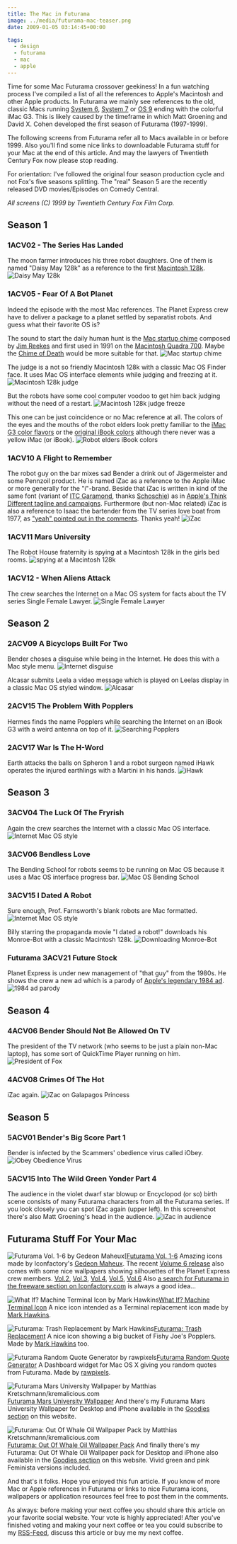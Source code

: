 ```yaml
---
title: The Mac in Futurama
image: ../media/futurama-mac-teaser.png
date: 2009-01-05 03:14:45+00:00

tags:
  - design
  - futurama
  - mac
  - apple
---
```


Time for some Mac Futurama crossover geekiness! In a fun watching process I've compiled a list of all the references to Apple's Macintosh and other Apple products. In Futurama we mainly see references to the old, classic Macs running [System 6](http://en.wikipedia.org/wiki/Apple_System_Software_6), [System 7](http://en.wikipedia.org/wiki/System_7) or [OS 9](http://en.wikipedia.org/wiki/Mac_OS_9) ending with the colorful iMac G3. This is likely caused by the timeframe in which Matt Groening and David X. Cohen developed the first season of Futurama (1997-1999).

The following screens from Futurama refer all to Macs available in or before 1999. Also you'll find some nice links to downloadable Futurama stuff for your Mac at the end of this article. And may the lawyers of Twentieth Century Fox now please stop reading.

For orientation: I've followed the original four season production cycle and not Fox's five seasons splitting. The "real" Season 5 are the recently released DVD movies/Episodes on Comedy Central.

_All screens (C) 1999 by Twentieth Century Fox Film Corp._

## Season 1

### 1ACV02 - The Series Has Landed

The moon farmer introduces his three robot daughters. One of them is named "Daisy May 128k" as a reference to the first [Macintosh 128k](http://en.wikipedia.org/wiki/Macintosh_128K).
![Daisy May 128k](../media/futurama-mac-01.png)

### 1ACV05 - Fear Of A Bot Planet

Indeed the episode with the most Mac references. The Planet Express crew have to deliver a package to a planet settled by separatist robots. And guess what their favorite OS is?

The sound to start the daily human hunt is the [Mac startup chime](http://musicthing.blogspot.com/2005/05/tiny-music-makers-pt-4-mac-startup.html) composed by [Jim Reekes](http://en.wikipedia.org/wiki/Jim_Reekes) and first used in 1991 on the [Macintosh Quadra 700](http://en.wikipedia.org/wiki/Macintosh_Quadra_700). Maybe the [Chime of Death](http://en.wikipedia.org/wiki/Chimes_of_Death) would be more suitable for that.
![Mac startup chime](../media/futurama-mac-02.png)

The judge is a not so friendly Macintosh 128k with a classic Mac OS Finder face. It uses Mac OS interface elements while judging and freezing at it.
![Macintosh 128k judge](../media/futurama-mac-03.png)

But the robots have some cool computer voodoo to get him back judging without the need of a restart.
![Macintosh 128k judge freeze](../media/futurama-mac-04.png)

This one can be just coincidence or no Mac reference at all. The colors of the eyes and the mouths of the robot elders look pretty familiar to the [iMac G3 color flavors](http://www.apple.com/pr/photos/iMac/imaccolors.html) or the [original iBook colors](http://www.theapplecollection.com/iMac/iBook2.html) although there never was a yellow iMac (or iBook). ![Robot elders iBook colors](../media/futurama-mac-05.png)

### 1ACV10 A Flight to Remember

The robot guy on the bar mixes sad Bender a drink out of Jägermeister and some Pennzoil product. He is named iZac as a reference to the Apple iMac or more generally for the "i"-brand. Beside that iZac is written in kind of the same font (variant of [ITC Garamond](http://new.myfonts.com/fonts/itc/garamond/), thanks [Schoschie](http://www.kremalicious.com/2009/01/the-mac-in-futurama/#comment-48831)) as in [Apple's Think Different tagline and campaigns](http://web.archive.org/web/20010228171255/www.apple.com/thinkdifferent/). Furthermore (but non-Mac related) iZac is also a reference to Isaac the bartender from the TV series love boat from 1977, as ["yeah" pointed out in the comments](http://www.kremalicious.com/2009/01/the-mac-in-futurama/#comment-37416). Thanks yeah!
![iZac](../media/futurama-mac-06.png)

### 1ACV11 Mars University

The Robot House fraternity is spying at a Macintosh 128k in the girls bed rooms. ![spying at a Macintosh 128k](../media/futurama-mac-07.png)

### 1ACV12 - When Aliens Attack

The crew searches the Internet on a Mac OS system for facts about the TV series Single Female Lawyer. ![Single Female Lawyer](../media/futurama-mac-08.png)

## Season 2

### 2ACV09 A Bicyclops Built For Two

Bender choses a disguise while being in the Internet. He does this with a Mac style menu. ![Internet disguise](../media/futurama-mac-09.png)

Alcasar submits Leela a video message which is played on Leelas display in a classic Mac OS styled window. ![Alcasar](../media/futurama-mac-10.png)

### 2ACV15 The Problem With Popplers

Hermes finds the name Popplers while searching the Internet on an iBook G3 with a weird antenna on top of it. ![Searching Popplers](../media/futurama-mac-11.png)

### 2ACV17 War Is The H-Word

Earth attacks the balls on Spheron 1 and a robot surgeon named iHawk operates the injured earthlings with a Martini in his hands. ![iHawk](../media/futurama-mac-12.png)

## Season 3

### 3ACV04 The Luck Of The Fryrish

Again the crew searches the Internet with a classic Mac OS interface. ![Internet Mac OS style](../media/futurama-mac-13.png)

### 3ACV06 Bendless Love

The Bending School for robots seems to be running on Mac OS because it uses a Mac OS interface progress bar. ![Mac OS Bending School](../media/futurama-mac-14.png)

### 3ACV15 I Dated A Robot

Sure enough, Prof. Farnsworth's blank robots are Mac formatted.
![Internet Mac OS style](../media/futurama-mac-15.png)

Billy starring the propaganda movie "I dated a robot!" downloads his Monroe-Bot with a classic Macintosh 128k. ![Downloading Monroe-Bot](../media/futurama-mac-16.png)

### Futurama 3ACV21 Future Stock

Planet Express is under new management of "that guy" from the 1980s. He shows the crew a new ad which is a parody of [Apple's legendary 1984 ad](http://www.youtube.com/watch?v=R706isyDrqI). ![1984 ad parody](../media/futurama-mac-19.png)

## Season 4

### 4ACV06 Bender Should Not Be Allowed On TV

The president of the TV network (who seems to be just a plain non-Mac laptop), has some sort of QuickTime Player running on him.
![President of Fox](../media/futurama-mac-17.png)

### 4ACV08 Crimes Of The Hot

iZac again. ![iZac on Galapagos Princess](../media/futurama-mac-18.png)

## Season 5

### 5ACV01 Bender's Big Score Part 1

Bender is infected by the Scammers' obedience virus called iObey. ![iObey Obedience Virus](../media/futurama-mac-20.png)

### 5ACV15 Into The Wild Green Yonder Part 4

The audience in the violet dwarf star blowup or Encyclopod (or so) birth scene consists of many Futurama characters from all the Futurama series. If you look closely you can spot iZac again (upper left). In this screenshot there's also Matt Groening's head in the audience. ![iZac in audience](../media/futurama-mac-21.png)

## Futurama Stuff For Your Mac

![Futurama Vol. 1-6 by Gedeon Maheux](../media/futurama_gedeon.png)[[Futurama Vol. 1-6](http://iconfactory.com/freeware/preview/fut1)
Amazing icons made by Iconfactory's [Gedeon Maheux](http://gedblog.com/). The recent [Volume 6 release](http://iconfactory.com/freeware/preview/fut6) also comes with some nice wallpapers showing silhouettes of the Planet Express crew members. [Vol.2](http://iconfactory.com/freeware/preview/fut2), [Vol.3](http://iconfactory.com/freeware/preview/fut3), [Vol.4](http://iconfactory.com/freeware/preview/fut4), [Vol.5](http://iconfactory.com/freeware/preview/fut5), [Vol.6](http://iconfactory.com/freeware/preview/fut6)
Also [a search for Futurama in the freeware section on Iconfactory.com](http://iconfactory.com/search/freeware/futurama) is always a good idea...

![What If? Machine Terminal Icon by Mark Hawkins](../media/futurama_hawkins1.png)[What If? Machine Terminal Icon](http://scartissuemark.deviantart.com/art/What-If-Machine-Terminal-Icon-71455726)
A nice icon intended as a Terminal replacement icon made by [Mark Hawkins](http://scartissuemark.deviantart.com/).

![Futurama: Trash Replacement by Mark Hawkins](../media/futurama_hawkins2.png)[Futurama: Trash Replacement](http://scartissuemark.deviantart.com/art/Futurama-Trash-Replacement-71612045)
A nice icon showing a big bucket of Fishy Joe's Popplers. Made by [Mark Hawkins](http://scartissuemark.deviantart.com/) too.

![Futurama Random Quote Generator by rawpixels](../media/futurama_rawpixels.png)[Futurama Random Quote Generator](http://www.apple.com/medias/dashboard/movie_tv/futuramarandomquotegenerator.html)
A Dashboard widget for Mac OS X giving you random quotes from Futurama. Made by [rawpixels](http://www.rawpixels.com/).

![Futurama Mars University Wallpaper by Matthias Kretschmann/kremalicious.com](../media/futurama_kremalicious.png)[Futurama Mars University Wallpaper](http://www.kremalicious.com/2008/09/new-goodie-futurama-mars-university-wallpaper/)
And there's my Futurama Mars University Wallpaper for Desktop and iPhone available in the [Goodies section](http://www.kremalicious.com/goodies) on this website.

![Futurama: Out Of Whale Oil Wallpaper Pack by Matthias Kretschmann/kremalicious.com](../media/out_of_whale_oil_detail.png)[Futurama: Out Of Whale Oil Wallpaper Pack](http://www.kremalicious.com/2009/02/out-of-whale-oil/)
And finally there's my Futurama: Out Of Whale Oil Wallpaper pack for Desktop and iPhone also available in the [Goodies section](http://www.kremalicious.com/goodies) on this website. Vivid green and pink Feminista versions included.

And that's it folks. Hope you enjoyed this fun article. If you know of more Mac or Apple references in Futurama or links to nice Futurama icons, wallpapers or application resources feel free to post them in the comments.

As always: before making your next coffee you should share this article on your favorite social website. Your vote is highly appreciated! After you've finished voting and making your next coffee or tea you could subscribe to my [RSS-Feed](http://www.kremalicious.com/feed/), discuss this article or buy me my next coffee.
